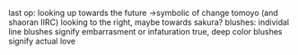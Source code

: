 last op: looking up towards the future ->symbolic of change
tomoyo (and shaoran IIRC) looking to the right, maybe towards sakura?
blushes:
    individal line blushes signify embarrasment or infaturation
    true, deep color blushes signify actual love

